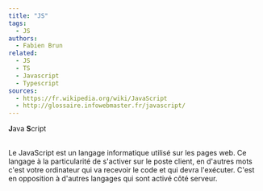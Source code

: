 ```yaml
---
title: "JS"
tags:
  - JS
authors:
  - Fabien Brun
related:
  - JS
  - TS
  - Javascript
  - Typescript
sources:
  - https://fr.wikipedia.org/wiki/JavaScript
  - http://glossaire.infowebmaster.fr/javascript/
---
```


**J**ava **S**cript

</br>Le JavaScript est un langage informatique utilisé sur les pages web. Ce langage à la particularité de s'activer sur le poste client, en d'autres mots c'est votre ordinateur qui va recevoir le code et qui devra l'exécuter. C'est en opposition à d'autres langages qui sont activé côté serveur.
